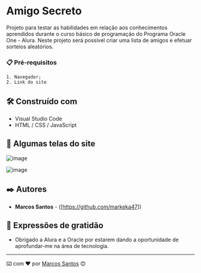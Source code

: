 # Amigo Secreto

Projeto para testar as habilidades em relação aos conhecimentos aprendidos durante o curso básico de programação do Programa Oracle One - Alura. Neste projeto será possível criar uma lista de amigos e efetuar sorteios aleatórios.

### 📋 Pré-requisitos

```
1. Navegador;
2. Link do site
```

## 🛠️ Construído com

* Visual Studio Code
* HTML / CSS / JavaScript

## 📌 Algumas telas do site

![image](https://github.com/user-attachments/assets/a9bbb0cd-92f0-4095-aeac-2dc214b3119f)

![image](https://github.com/user-attachments/assets/c3a72d37-f546-483b-9662-b748f3a98c69)

## ✒️ Autores

* **Marcos Santos** - ([https://github.com/markeka47])

## 🎁 Expressões de gratidão

* Obrigado a Alura e a Oracle por estarem dando a oportunidade de aprofundar-me na área de tecnologia. 


---
⌨️ com ❤️ por [Marcos Santos](https://gist.github.com/markeka47) 😊
